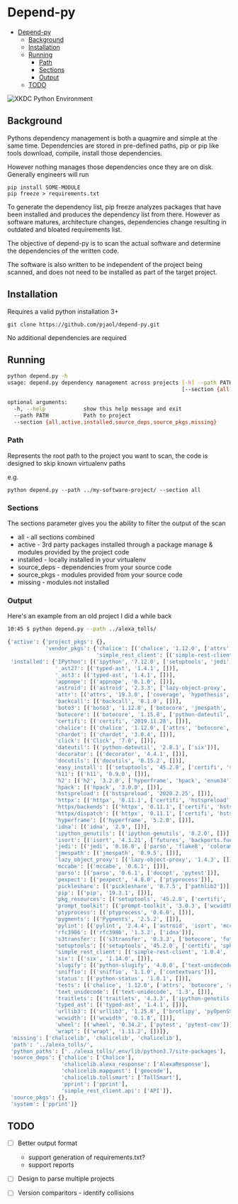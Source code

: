 # Depend-py
- [Depend-py](#depend-py)
  - [Background](#background)
  - [Installation](#installation)
  - [Running](#running)
    - [Path](#path)
    - [Sections](#sections)
    - [Output](#output)
  - [TODO](#todo)

![XKDC Python Environment](https://imgs.xkcd.com/comics/python_environment.png)

## Background
Pythons dependency management is both a quagmire and simple at the same time. 
Dependencies are stored in pre-defined paths, pip or pip like tools download, 
compile, install those dependencies. 

However nothing manages those dependencies once they are on disk. 
Generally engineers will run 

```
pip install SOME-MODULE
pip freeze > requirements.txt
```

To generate the dependency list, pip freeze analyzes packages that have been installed
and produces the dependency list from there. 
However as software matures, architecture changes, dependencies change resulting in outdated
and bloated requirements list. 

The objective of depend-py is to scan the actual software and determine the dependencies of the written code. 

The software is also written to be independent of the project being scanned, and 
does not need to be installed as part of the target project. 

## Installation

Requires a valid python installation 3+ 
```
git clone https://github.com/pjaol/depend-py.git
```
No additional dependencies are required

## Running

```sh
python depend.py -h
usage: depend.py dependency management across projects [-h] --path PATH
                                                       [--section {all,active,installed,source_deps,source_pkgs,missing}]

optional arguments:
  -h, --help            show this help message and exit
  --path PATH           Path to project
  --section {all,active,installed,source_deps,source_pkgs,missing}
```

### Path
Represents the root path to the project you want to scan, the code is designed to skip known virtualenv paths

e.g.
```
python depend.py --path ../my-software-project/ --section all

```
### Sections
The sections parameter gives you the ability to filter the output of the scan

* all - all sections combined 
* active - 3rd party packages installed through a package manage & modules provided by the project code
* installed - locally installed in your virtualenv
* source_deps - dependencies from your source code 
* source_pkgs - modules provided from your source code
* missing - modules not installed 

### Output
Here's an example from an old project I did a while back

```sh
10:45 $ python depend.py --path ../alexa_tolls/
```

```python
{'active': {'project_pkgs': {},
            'vendor_pkgs': {'chalice': [('chalice', '1.12.0', ['attrs', 'botocore', 'click', 'enum-compat', 'jmespath', 'pip', 'setuptools', 'six', 'wheel', 'typing', 'watchdog'])],
                            'simple_rest_client': [('simple-rest-client', '1.0.4', ['python-status', 'httpx', 'python-slugify'])]}},
 'installed': {'IPython': [('ipython', '7.12.0', ['setuptools', 'jedi', 'decorator', 'pickleshare', 'traitlets', 'prompt-toolkit', 'pygments', 'backcall', 'pexpect', 'appnope', 'colorama', 'ipyparallel', 'requests', 'notebook', 'qtconsole', 'ipywidgets', 'pygments', 'nbconvert', 'testpath', 'Sphinx', 'nbformat', 'numpy', 'ipykernel', 'nose', 'Sphinx', 'ipykernel', 'nbconvert', 'nbformat', 'notebook', 'ipywidgets', 'ipyparallel', 'qtconsole', 'nose', 'requests', 'testpath', 'pygments', 'nbformat', 'ipykernel', 'numpy'])],
               '_ast27': [('typed-ast', '1.4.1', [])],
               '_ast3': [('typed-ast', '1.4.1', [])],
               'appnope': [('appnope', '0.1.0', [])],
               'astroid': [('astroid', '2.3.3', ['lazy-object-proxy', 'six', 'wrapt', 'typed-ast'])],
               'attr': [('attrs', '19.3.0', ['coverage', 'hypothesis', 'pympler', 'pytest', 'six', 'zope.interface', 'pytest-azurepipelines', 'coverage', 'hypothesis', 'pympler', 'pytest', 'six', 'zope.interface', 'sphinx', 'pre-commit', 'sphinx', 'zope.interface', 'coverage', 'hypothesis', 'pympler', 'pytest', 'six', 'zope.interface'])],
               'backcall': [('backcall', '0.1.0', [])],
               'boto3': [('boto3', '1.12.8', ['botocore', 'jmespath', 's3transfer'])],
               'botocore': [('botocore', '1.15.8', ['python-dateutil', 'jmespath', 'docutils', 'urllib3', 'urllib3'])],
               'certifi': [('certifi', '2019.11.28', [])],
               'chalice': [('chalice', '1.12.0', ['attrs', 'botocore', 'click', 'enum-compat', 'jmespath', 'pip', 'setuptools', 'six', 'wheel', 'typing', 'watchdog'])],
               'chardet': [('chardet', '3.0.4', [])],
               'click': [('Click', '7.0', [])],
               'dateutil': [('python-dateutil', '2.8.1', ['six'])],
               'decorator': [('decorator', '4.4.1', [])],
               'docutils': [('docutils', '0.15.2', [])],
               'easy_install': [('setuptools', '45.2.0', ['certifi', 'sphinx', 'jaraco.packaging', 'rst.linker', 'wincertstore', 'mock', 'pytest-flake8', 'virtualenv', 'pytest-virtualenv', 'pytest', 'wheel', 'coverage', 'pytest-cov', 'pip', 'futures', 'flake8-2020', 'paver'])],
               'h11': [('h11', '0.9.0', [])],
               'h2': [('h2', '3.2.0', ['hyperframe', 'hpack', 'enum34'])],
               'hpack': [('hpack', '3.0.0', [])],
               'hstspreload': [('hstspreload', '2020.2.25', [])],
               'httpx': [('httpx', '0.11.1', ['certifi', 'hstspreload', 'chardet', 'h11', 'h2', 'idna', 'rfc3986', 'sniffio', 'urllib3'])],
               'httpx/backends': [('httpx', '0.11.1', ['certifi', 'hstspreload', 'chardet', 'h11', 'h2', 'idna', 'rfc3986', 'sniffio', 'urllib3'])],
               'httpx/dispatch': [('httpx', '0.11.1', ['certifi', 'hstspreload', 'chardet', 'h11', 'h2', 'idna', 'rfc3986', 'sniffio', 'urllib3'])],
               'hyperframe': [('hyperframe', '5.2.0', [])],
               'idna': [('idna', '2.9', [])],
               'ipython_genutils': [('ipython-genutils', '0.2.0', [])],
               'isort': [('isort', '4.3.21', ['futures', 'backports.functools-lru-cache', 'pipreqs', 'requirementslib', 'toml', 'pipreqs', 'pip-api', 'appdirs'])],
               'jedi': [('jedi', '0.16.0', ['parso', 'flake8', 'colorama', 'docopt', 'pytest'])],
               'jmespath': [('jmespath', '0.9.5', [])],
               'lazy_object_proxy': [('lazy-object-proxy', '1.4.3', [])],
               'mccabe': [('mccabe', '0.6.1', [])],
               'parso': [('parso', '0.6.1', ['docopt', 'pytest'])],
               'pexpect': [('pexpect', '4.8.0', ['ptyprocess'])],
               'pickleshare': [('pickleshare', '0.7.5', ['pathlib2'])],
               'pip': [('pip', '19.3.1', [])],
               'pkg_resources': [('setuptools', '45.2.0', ['certifi', 'sphinx', 'jaraco.packaging', 'rst.linker', 'wincertstore', 'mock', 'pytest-flake8', 'virtualenv', 'pytest-virtualenv', 'pytest', 'wheel', 'coverage', 'pytest-cov', 'pip', 'futures', 'flake8-2020', 'paver'])],
               'prompt_toolkit': [('prompt-toolkit', '3.0.3', ['wcwidth'])],
               'ptyprocess': [('ptyprocess', '0.6.0', [])],
               'pygments': [('Pygments', '2.5.2', [])],
               'pylint': [('pylint', '2.4.4', ['astroid', 'isort', 'mccabe', 'colorama'])],
               'rfc3986': [('rfc3986', '1.3.2', ['idna'])],
               's3transfer': [('s3transfer', '0.3.3', ['botocore', 'futures'])],
               'setuptools': [('setuptools', '45.2.0', ['certifi', 'sphinx', 'jaraco.packaging', 'rst.linker', 'wincertstore', 'mock', 'pytest-flake8', 'virtualenv', 'pytest-virtualenv', 'pytest', 'wheel', 'coverage', 'pytest-cov', 'pip', 'futures', 'flake8-2020', 'paver'])],
               'simple_rest_client': [('simple-rest-client', '1.0.4', ['python-status', 'httpx', 'python-slugify'])],
               'six': [('six', '1.14.0', [])],
               'slugify': [('python-slugify', '4.0.0', ['text-unidecode', 'Unidecode'])],
               'sniffio': [('sniffio', '1.1.0', ['contextvars'])],
               'status': [('python-status', '1.0.1', [])],
               'tests': [('chalice', '1.12.0', ['attrs', 'botocore', 'click', 'enum-compat', 'jmespath', 'pip', 'setuptools', 'six', 'wheel', 'typing', 'watchdog'])],
               'text_unidecode': [('text-unidecode', '1.3', [])],
               'traitlets': [('traitlets', '4.3.3', ['ipython-genutils', 'six', 'decorator', 'enum34', 'enum34', 'pytest', 'mock'])],
               'typed_ast': [('typed-ast', '1.4.1', [])],
               'urllib3': [('urllib3', '1.25.8', ['brotlipy', 'pyOpenSSL', 'cryptography', 'idna', 'certifi', 'ipaddress', 'PySocks'])],
               'wcwidth': [('wcwidth', '0.1.8', [])],
               'wheel': [('wheel', '0.34.2', ['pytest', 'pytest-cov'])],
               'wrapt': [('wrapt', '1.11.2', [])]},
 'missing': ['chalicelib', 'chalicelib', 'chalicelib'],
 'path': '../alexa_tolls/',
 'python_paths': ['../alexa_tolls/.env/lib/python3.7/site-packages'],
 'source_deps': {'chalice': ['Chalice'],
                 'chalicelib.alexa_response': ['AlexaResponse'],
                 'chalicelib.mapquest': ['geocode'],
                 'chalicelib.tollsmart': ['TollSmart'],
                 'pprint': ['pprint'],
                 'simple_rest_client.api': ['API']},
 'source_pkgs': {},
 'system': ['pprint']}

```


## TODO

- [ ] Better output format
  - support generation of requirements.txt? 
  - support reports
- [ ] Design to parse multiple projects
- [ ] Version comparitors - identify collisions





